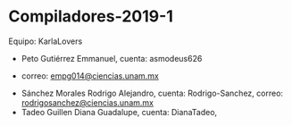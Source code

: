 # Compiladores-2019-1

Equipo: KarlaLovers
- Peto Gutiérrez Emmanuel, cuenta: asmodeus626
+ correo: empg014@ciencias.unam.mx
- Sánchez Morales Rodrigo Alejandro, cuenta: Rodrigo-Sanchez, correo: rodrigosanchez@ciencias.unam.mx
- Tadeo Guillen Diana Guadalupe, cuenta: DianaTadeo, 
